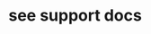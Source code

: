 # see support docs

```https://www.ibm.com/support/pages/create-virtual-machine-ibm-cloud-infrastruture-center-terraform
```